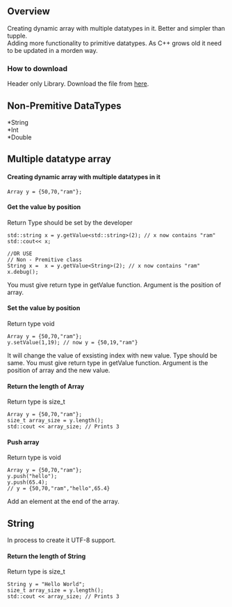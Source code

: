 ## Overview<br>
Creating dynamic array with multiple datatypes in it. Better and simpler than tupple.<br>
Adding more functionality to primitive datatypes. As C++ grows old it need to be updated in a morden way.<br>
### How to download 
Header only Library. Download the file from [here](https://lucif680.github.io/Nile/nile.h).
## Non-Premitive DataTypes
  *String<br>
  *Int<br>
  *Double<br>  
## Multiple datatype array 
#### Creating dynamic array with multiple datatypes in it
~~~
Array y = {50,70,"ram"};
~~~
#### Get the value by position
Return Type should be set by the developer
~~~
std::string x = y.getValue<std::string>(2); // x now contains "ram"
std::cout<< x;

//OR USE
// Non - Premitive class
String x =  x = y.getValue<String>(2); // x now contains "ram"
x.debug();
~~~
You must give return type in getValue function. Argument is the position of array.

#### Set the value by position
Return type void
~~~
Array y = {50,70,"ram"};
y.setValue(1,19); // now y = {50,19,"ram"}
~~~
It will change the value of exsisting index with new value. Type should be same.
You must give return type in getValue function. Argument is the position of array and the new value.


#### Return the length of Array
Return type is size_t
~~~
Array y = {50,70,"ram"};
size_t array_size = y.length();
std::cout << array_size; // Prints 3
~~~

#### Push array
Return type is void
~~~
Array y = {50,70,"ram"};
y.push("hello");
y.push(65.4);
// y = {50,70,"ram","hello",65.4}
~~~
Add an element at the end of the array.

## String 
In process to create it UTF-8 support.

#### Return the length of String
Return type is size_t
~~~
String y = "Hello World";
size_t array_size = y.length();
std::cout << array_size; // Prints 3
~~~
